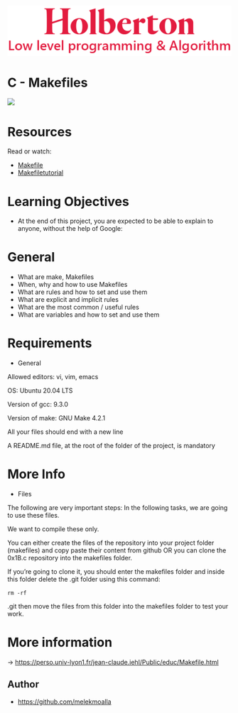 <div align=center>  
    <img  
    style="text-align:center"  
    src="https://raw.githubusercontent.com/coding-max/hbtn_config/main/assets/head_low-level.png"/>  
</div>

# C - Makefiles

<img src="https://s3.eu-west-3.amazonaws.com/hbtn.intranet.project.files/holbertonschool-low_level_programming/273/giphy-2.gif" />

# Resources

Read or watch:

- [Makefile](https://www.google.com/search?q=makefile)
- [Makefiletutorial](https://makefiletutorial.com/)

# Learning Objectives

- At the end of this project, you are expected to be able to explain to anyone, without the help of Google:

# General

- What are make, Makefiles
- When, why and how to use Makefiles
- What are rules and how to set and use them
- What are explicit and implicit rules
- What are the most common / useful rules
- What are variables and how to set and use them

# Requirements

- General

Allowed editors: vi, vim, emacs

OS: Ubuntu 20.04 LTS

Version of gcc: 9.3.0

Version of make: GNU Make 4.2.1

All your files should end with a new line

A README.md file, at the root of the folder of the project, is mandatory

# More Info

- Files

The following are very important steps:
In the following tasks, we are going to use these files.   

We want to compile these only.

You can either create the files of the repository into your project folder (makefiles) and copy paste their content from github OR you can clone the 0x1B.c repository into the makefiles folder.

If you’re going to clone it, you should enter the makefiles folder and inside this folder delete the .git folder using this command:

```
rm -rf
```

.git then move the files from this folder into the makefiles folder to test your work.

# More information

-> https://perso.univ-lyon1.fr/jean-claude.iehl/Public/educ/Makefile.html

## Author

- https://github.com/melekmoalla
